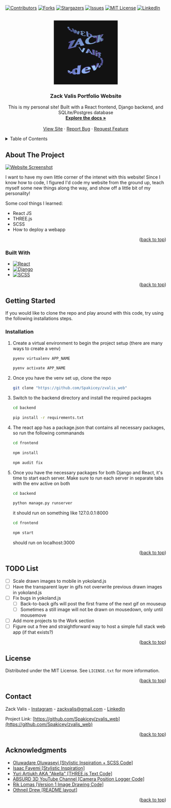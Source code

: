 <!-- Improved compatibility of back to top link: See: https://github.com/othneildrew/Best-README-Template/pull/73 -->
<a name="readme-top"></a>

[![Contributors][contributors-shield]][contributors-url]
[![Forks][forks-shield]][forks-url]
[![Stargazers][stars-shield]][stars-url]
[![Issues][issues-shield]][issues-url]
[![MIT License][license-shield]][license-url]
[![LinkedIn][linkedin-shield]][linkedin-url]

<!-- PROJECT LOGO -->
<br />
<div align="center">
  <a href="https://github.com/Spakicey/zvalis_web">
    <img src="images/zvalis_webdev.png" alt="Logo" width="200" height="200">
  </a>

<h3 align="center">Zack Valis Portfolio Website</h3>

  <p align="center">
    This is my personal site! Built with a React frontend, Django backend, and SQLite/Postgres database
    <br />
    <a href="https://github.com/Spakicey/zvalis_web"><strong>Explore the docs »</strong></a>
    <br />
    <br />
    <a href="https://zvalis.net/">View Site</a>
    ·
    <a href="https://github.com/Spakicey/zvalis_web/issues">Report Bug</a>
    ·
    <a href="https://github.com/Spakicey/zvalis_web/issues">Request Feature</a>
  </p>
</div>

<!-- TABLE OF CONTENTS -->
<details>
  <summary>Table of Contents</summary>
  <ol>
    <li>
      <a href="#about-the-project">About The Project</a>
      <ul>
        <li><a href="#built-with">Built With</a></li>
      </ul>
    </li>
    <li>
      <a href="#getting-started">Getting Started</a>
      <ul>
        <li><a href="#installation">Installation</a></li>
      </ul>
    </li>
    <li><a href="#todo-list">TODO List</a></li>
    <li><a href="#license">License</a></li>
    <li><a href="#contact">Contact</a></li>
    <li><a href="#acknowledgments">Acknowledgments</a></li>
  </ol>
</details>

<!-- ABOUT THE PROJECT -->
## About The Project

[![Website Screenshot][site-screenshot]](https://zvalis.net/)

I want to have my own little corner of the intenet with this website! Since I know how to code, I figured I'd code my website from the ground up, teach myself some new things along the way, and show off a little bit of my personality!

Some cool things I learned:
* React JS
* THREE.js
* SCSS
* How to deploy a webapp

<p align="right">(<a href="#readme-top">back to top</a>)</p>

### Built With

* [![React][React.js]][React-url]
* [![Django][Django]][Django-url]
* [![SCSS][SCSS]][SCSS-url]

<p align="right">(<a href="#readme-top">back to top</a>)</p>

<!-- GETTING STARTED -->
## Getting Started

If you would like to clone the repo and play around with this code, try using the following installations steps.

### Installation

1. Create a virtual environment to begin the project setup (there are many ways to create a venv)
    ```sh
   pyenv virtualenv APP_NAME
   ```
    ```sh
   pyenv activate APP_NAME
   ```
2. Once you have the venv set up, clone the repo
    ```sh
    git clone "https://github.com/Spakicey/zvalis_web"
    ```
3. Switch to the backend directory and install the required packages
   ```sh
   cd backend
   ```
   ```sh
   pip install -r requirements.txt
   ```
4. The react app has a package.json that contains all necessary packages, so run the following commanands
   ```sh
   cd frontend
   ```
   ```sh
   npm install
   ```
   ```sh
   npm audit fix
   ```
5. Once you have the necessary packages for both Django and React, it's time to start each server.
   Make sure to run each server in separate tabs with the env active on both
   ```sh
   cd backend
   ```
   ```sh
   python manage.py runserver
   ```
   it should run on something like 127.0.0.1:8000
   ```sh
   cd frontend
   ```
   ```sh
   npm start
   ```
   should run on localhost:3000

<p align="right">(<a href="#readme-top">back to top</a>)</p>

<!-- ROADMAP -->
## TODO List

- [ ] Scale drawn images to mobile in yokoland.js
- [ ] Have the transparent layer in gifs not overwrite previous drawn images in yokoland.js
- [ ] Fix bugs in yokoland.js
    - [ ] Back-to-back gifs will post the first frame of the next gif on mouseup
    - [ ] Sometimes a still image will not be drawn on mousedown, only until mousemove
- [ ] Add more projects to the Work section
- [ ] Figure out a free and straightforward way to host a simple full stack web app (if that exists?)

<p align="right">(<a href="#readme-top">back to top</a>)</p>

<!-- LICENSE -->
## License

Distributed under the MIT License. See `LICENSE.txt` for more information.

<p align="right">(<a href="#readme-top">back to top</a>)</p>

<!-- CONTACT -->
## Contact

Zack Valis - [Instagram](https://instagram.com/spakicey) - zackvalis@gmail.com - [LinkedIn](https://linkedin.com/in/zvalis)

Project Link: [https://github.com/Spakicey/zvalis_web](https://github.com/Spakicey/zvalis_web)

<p align="right">(<a href="#readme-top">back to top</a>)</p>

<!-- ACKNOWLEDGMENTS -->
## Acknowledgments

* [Oluwadare Oluwaseyi [Stylistic Inspiration + SCSS Code]](https://www.seyi.dev/)
* [Isaac Fayemi [Stylistic Inspiration]](https://www.fayemi.design/)
* [Yuri Artiukh AKA "Akella" [THREE.js Text Code]](https://www.github.com/akella)
* [ABSURD 3D YouTube Channel [Camera Position Logger Code]](https://youtu.be/1Hg6gQs4RDQ?si=HN8MF0tKU9uMr9jJ)
* [Rik Lomas [Version 1 Image Drawing Code]](https://library.superhi.com/posts/making-a-clickable-digital-collage-with-javascript)
* [Othneil Drew [README layout]](https://github.com/othneildrew)

<p align="right">(<a href="#readme-top">back to top</a>)</p>

<!-- MARKDOWN LINKS & IMAGES -->
<!-- https://www.markdownguide.org/basic-syntax/#reference-style-links -->
[contributors-shield]: https://img.shields.io/github/contributors/Spakicey/zvalis_web.svg?style=for-the-badge
[contributors-url]: https://github.com/Spakicey/zvalis_web/graphs/contributors
[forks-shield]: https://img.shields.io/github/forks/Spakicey/zvalis_web.svg?style=for-the-badge
[forks-url]: https://github.com/Spakicey/zvalis_web/network/members
[stars-shield]: https://img.shields.io/github/stars/Spakicey/zvalis_web.svg?style=for-the-badge
[stars-url]: https://github.com/Spakicey/zvalis_web/stargazers
[issues-shield]: https://img.shields.io/github/issues/Spakicey/zvalis_web.svg?style=for-the-badge
[issues-url]: https://github.com/Spakicey/zvalis_web/issues
[license-shield]: https://img.shields.io/github/license/Spakicey/zvalis_web.svg?style=for-the-badge
[license-url]: https://github.com/Spakicey/zvalis_web/blob/master/LICENSE.txt
[linkedin-shield]: https://img.shields.io/badge/-LinkedIn-black.svg?style=for-the-badge&logo=linkedin&colorB=555
[linkedin-url]: https://linkedin.com/in/zvalis
[site-screenshot]: images/site-screenshot.png
[React.js]: https://forthebadge.com/images/badges/made-with-javascript.svg
[React-url]: https://reactjs.org/
[Django]: https://forthebadge.com/images/badges/made-with-python.svg
[Django-url]: https://djangoproject.com
[SCSS]: https://forthebadge.com/images/badges/uses-css.svg
[SCSS-url]: https://sass-lang.com/
